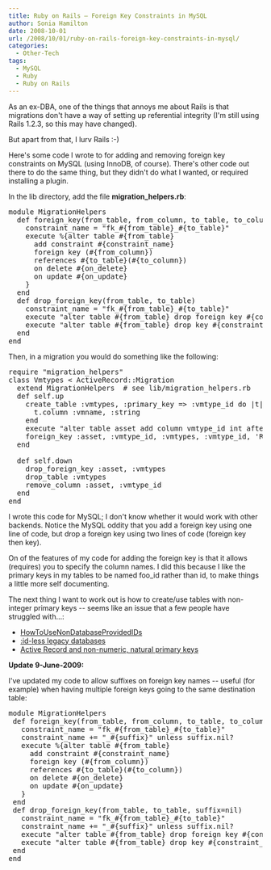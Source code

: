```yaml
---
title: Ruby on Rails – Foreign Key Constraints in MySQL
author: Sonia Hamilton
date: 2008-10-01
url: /2008/10/01/ruby-on-rails-foreign-key-constraints-in-mysql/
categories:
  - Other-Tech
tags:
  - MySQL
  - Ruby
  - Ruby on Rails
---
```

As an ex-DBA, one of the things that annoys me about Rails is that migrations don't have a way of setting up referential integrity (I'm still using Rails 1.2.3, so this may have changed).

<!--more-->

But apart from that, I lurv Rails :-)

Here's some code I wrote to for adding and removing foreign key constraints on MySQL (using InnoDB, of course). There's other code out there to do the same thing, but they didn't do what I wanted, or required installing a plugin.<!--more-->

In the lib directory, add the file **migration_helpers.rb**:

<pre>module MigrationHelpers
  def foreign_key(from_table, from_column, to_table, to_column, on_delete='SET NULL', on_update='CASCADE')
    constraint_name = "fk_#{from_table}_#{to_table}"
    execute %{alter table #{from_table}
      add constraint #{constraint_name}
      foreign key (#{from_column})
      references #{to_table}(#{to_column})
      on delete #{on_delete}
      on update #{on_update}
    }
  end
  def drop_foreign_key(from_table, to_table)
    constraint_name = "fk_#{from_table}_#{to_table}"
    execute "alter table #{from_table} drop foreign key #{constraint_name}"
    execute "alter table #{from_table} drop key #{constraint_name}"
  end
end</pre>

Then, in a migration you would do something like the following:

<pre>require "migration_helpers"
class Vmtypes &lt; ActiveRecord::Migration
  extend MigrationHelpers  # see lib/migration_helpers.rb
  def self.up
    create_table :vmtypes, :primary_key =&gt; :vmtype_id do |t|
      t.column :vmname, :string
    end
    execute "alter table asset add column vmtype_id int after vmhost_id;"
    foreign_key :asset, :vmtype_id, :vmtypes, :vmtype_id, 'RESTRICT'
  end

  def self.down
    drop_foreign_key :asset, :vmtypes
    drop_table :vmtypes
    remove_column :asset, :vmtype_id
  end
end</pre>

I wrote this code for MySQL; I don't know whether it would work with other backends. Notice the MySQL oddity that you add a foreign key using one line of code, but drop a foreign key using two lines of code (foreign key then key).

On of the features of my code for adding the foreign key is that it allows (requires) you to specify the column names. I did this because I like the primary keys in my tables to be named foo_id rather than id, to make things a little more self documenting.

The next thing I want to work out is how to create/use tables with non-integer primary keys -- seems like an issue that a few people have struggled with&#8230;:

  * [HowToUseNonDatabaseProvidedIDs][1]
  * [:id-less legacy databases][2]
  * [Active Record and non-numeric, natural primary keys][3]

**Update 9-June-2009:**

I've updated my code to allow suffixes on foreign key names -- useful (for example) when having multiple foreign keys going to the same destination table:

<pre>module MigrationHelpers
 def foreign_key(from_table, from_column, to_table, to_column, suffix=nil, on_delete='SET NULL', on_update='CASCADE')
   constraint_name = "fk_#{from_table}_#{to_table}"
   constraint_name += "_#{suffix}" unless suffix.nil?
   execute %{alter table #{from_table}
     add constraint #{constraint_name}
     foreign key (#{from_column})
     references #{to_table}(#{to_column})
     on delete #{on_delete}
     on update #{on_update}
   }
 end
 def drop_foreign_key(from_table, to_table, suffix=nil)
   constraint_name = "fk_#{from_table}_#{to_table}"
   constraint_name += "_#{suffix}" unless suffix.nil?
   execute "alter table #{from_table} drop foreign key #{constraint_name}"
   execute "alter table #{from_table} drop key #{constraint_name}"
 end
end</pre>

 [1]: http://wiki.rubyonrails.org/rails/pages/HowToUseNonDatabaseProvidedIDs
 [2]: http://railsforum.com/viewtopic.php?pid=65043
 [3]: http://www.ruby-forum.com/topic/85912
